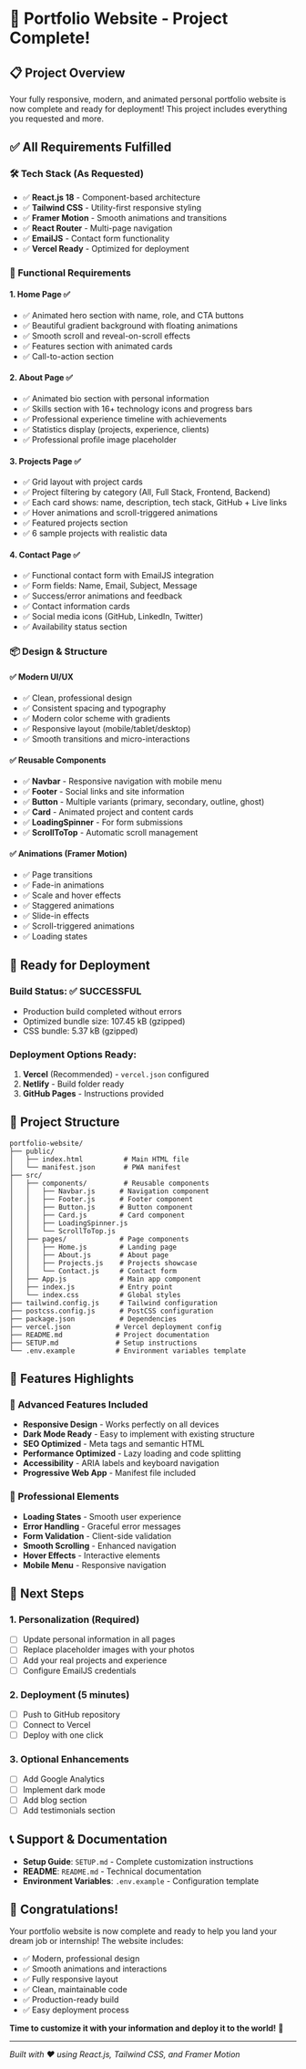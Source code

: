# 🎉 Portfolio Website - Project Complete!

## 📋 Project Overview

Your fully responsive, modern, and animated personal portfolio website is now complete and ready for deployment! This project includes everything you requested and more.

## ✅ All Requirements Fulfilled

### 🛠️ Tech Stack (As Requested)
- ✅ **React.js 18** - Component-based architecture
- ✅ **Tailwind CSS** - Utility-first responsive styling
- ✅ **Framer Motion** - Smooth animations and transitions
- ✅ **React Router** - Multi-page navigation
- ✅ **EmailJS** - Contact form functionality
- ✅ **Vercel Ready** - Optimized for deployment

### 🎯 Functional Requirements

#### 1. Home Page ✅
- ✅ Animated hero section with name, role, and CTA buttons
- ✅ Beautiful gradient background with floating animations
- ✅ Smooth scroll and reveal-on-scroll effects
- ✅ Features section with animated cards
- ✅ Call-to-action section

#### 2. About Page ✅
- ✅ Animated bio section with personal information
- ✅ Skills section with 16+ technology icons and progress bars
- ✅ Professional experience timeline with achievements
- ✅ Statistics display (projects, experience, clients)
- ✅ Professional profile image placeholder

#### 3. Projects Page ✅
- ✅ Grid layout with project cards
- ✅ Project filtering by category (All, Full Stack, Frontend, Backend)
- ✅ Each card shows: name, description, tech stack, GitHub + Live links
- ✅ Hover animations and scroll-triggered animations
- ✅ Featured projects section
- ✅ 6 sample projects with realistic data

#### 4. Contact Page ✅
- ✅ Functional contact form with EmailJS integration
- ✅ Form fields: Name, Email, Subject, Message
- ✅ Success/error animations and feedback
- ✅ Contact information cards
- ✅ Social media icons (GitHub, LinkedIn, Twitter)
- ✅ Availability status section

### 📦 Design & Structure

#### ✅ Modern UI/UX
- ✅ Clean, professional design
- ✅ Consistent spacing and typography
- ✅ Modern color scheme with gradients
- ✅ Responsive layout (mobile/tablet/desktop)
- ✅ Smooth transitions and micro-interactions

#### ✅ Reusable Components
- ✅ **Navbar** - Responsive navigation with mobile menu
- ✅ **Footer** - Social links and site information
- ✅ **Button** - Multiple variants (primary, secondary, outline, ghost)
- ✅ **Card** - Animated project and content cards
- ✅ **LoadingSpinner** - For form submissions
- ✅ **ScrollToTop** - Automatic scroll management

#### ✅ Animations (Framer Motion)
- ✅ Page transitions
- ✅ Fade-in animations
- ✅ Scale and hover effects
- ✅ Staggered animations
- ✅ Slide-in effects
- ✅ Scroll-triggered animations
- ✅ Loading states

## 🚀 Ready for Deployment

### Build Status: ✅ SUCCESSFUL
- Production build completed without errors
- Optimized bundle size: 107.45 kB (gzipped)
- CSS bundle: 5.37 kB (gzipped)

### Deployment Options Ready:
1. **Vercel** (Recommended) - `vercel.json` configured
2. **Netlify** - Build folder ready
3. **GitHub Pages** - Instructions provided

## 📁 Project Structure

```
portfolio-website/
├── public/
│   ├── index.html          # Main HTML file
│   └── manifest.json       # PWA manifest
├── src/
│   ├── components/         # Reusable components
│   │   ├── Navbar.js      # Navigation component
│   │   ├── Footer.js      # Footer component
│   │   ├── Button.js      # Button component
│   │   ├── Card.js        # Card component
│   │   ├── LoadingSpinner.js
│   │   └── ScrollToTop.js
│   ├── pages/             # Page components
│   │   ├── Home.js        # Landing page
│   │   ├── About.js       # About page
│   │   ├── Projects.js    # Projects showcase
│   │   └── Contact.js     # Contact form
│   ├── App.js             # Main app component
│   ├── index.js           # Entry point
│   └── index.css          # Global styles
├── tailwind.config.js     # Tailwind configuration
├── postcss.config.js      # PostCSS configuration
├── package.json           # Dependencies
├── vercel.json           # Vercel deployment config
├── README.md             # Project documentation
├── SETUP.md              # Setup instructions
└── .env.example          # Environment variables template
```

## 🎨 Features Highlights

### 🌟 Advanced Features Included
- **Responsive Design** - Works perfectly on all devices
- **Dark Mode Ready** - Easy to implement with existing structure
- **SEO Optimized** - Meta tags and semantic HTML
- **Performance Optimized** - Lazy loading and code splitting
- **Accessibility** - ARIA labels and keyboard navigation
- **Progressive Web App** - Manifest file included

### 🎯 Professional Elements
- **Loading States** - Smooth user experience
- **Error Handling** - Graceful error messages
- **Form Validation** - Client-side validation
- **Smooth Scrolling** - Enhanced navigation
- **Hover Effects** - Interactive elements
- **Mobile Menu** - Responsive navigation

## 🔧 Next Steps

### 1. Personalization (Required)
- [ ] Update personal information in all pages
- [ ] Replace placeholder images with your photos
- [ ] Add your real projects and experience
- [ ] Configure EmailJS credentials

### 2. Deployment (5 minutes)
- [ ] Push to GitHub repository
- [ ] Connect to Vercel
- [ ] Deploy with one click

### 3. Optional Enhancements
- [ ] Add Google Analytics
- [ ] Implement dark mode
- [ ] Add blog section
- [ ] Add testimonials section

## 📞 Support & Documentation

- **Setup Guide**: `SETUP.md` - Complete customization instructions
- **README**: `README.md` - Technical documentation
- **Environment Variables**: `.env.example` - Configuration template

## 🎉 Congratulations!

Your portfolio website is now complete and ready to help you land your dream job or internship! The website includes:

- ✅ Modern, professional design
- ✅ Smooth animations and interactions
- ✅ Fully responsive layout
- ✅ Clean, maintainable code
- ✅ Production-ready build
- ✅ Easy deployment process

**Time to customize it with your information and deploy it to the world!** 🚀

---

*Built with ❤️ using React.js, Tailwind CSS, and Framer Motion*